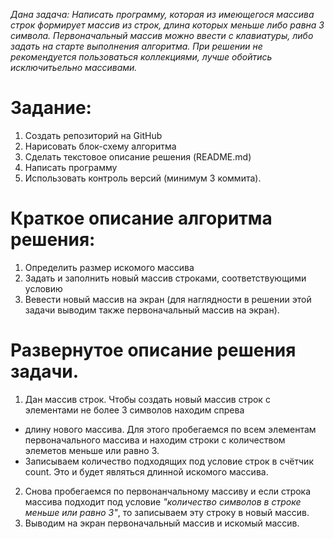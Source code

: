 *Дана задача: Написать программу, которая из имеющегося массива строк формирует массив из строк, длина которых меньше либо равна 3 символа. Первоначальный массив можно ввести с клавиатуры, либо задать на старте выполнения алгоритма. При решении не рекомендуется пользоваться коллекциями, лучше обойтись исключитьельно массивами.*

# Задание: 
1. Создать репозиторий на GitHub
2. Нарисовать блок-схему алгоритма
3. Сделать текстовое описание решения (README.md)
4. Написать программу
5. Использовать контроль версий (минимум 3 коммита).

# **Краткое описание алгоритма решения:**
1. Определить размер искомого массива
2. Задать и заполнить новый массив строками, соответствующими условию
3. Вевести новый  массив на экран (для наглядности в решении этой задачи выводим также первоначальный массив на экран).

# **Развернутое описание решения задачи.**
1. Дан массив строк. Чтобы создать новый массив строк с элементами не более 3 символов находим спрева 
* длину нового массива. Для этого пробегаемся по всем элементам первоначального массива и находим строки с количеством элеметов меньше или равно 3.
* Записываем количество подходящих под условие строк в счётчик count. Это и будет являться длинной искомого массива.
2. Снова пробегаемся по первонанчальному массиву и если строка массива подходит под условие *"количество символов в строке меньше или равно 3"*, то записываем эту строку в новый массив.
3. Выводим на экран первоначальный массив и искомый массив.